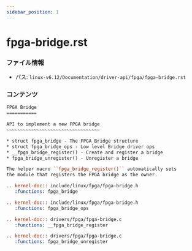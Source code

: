 ```yaml
---
sidebar_position: 1
---
```

# fpga-bridge.rst

### ファイル情報

- パス: `linux-v6.12/Documentation/driver-api/fpga/fpga-bridge.rst`

### コンテンツ

```rst
FPGA Bridge
===========

API to implement a new FPGA bridge
~~~~~~~~~~~~~~~~~~~~~~~~~~~~~~~~~~

* struct fpga_bridge - The FPGA Bridge structure
* struct fpga_bridge_ops - Low level Bridge driver ops
* __fpga_bridge_register() - Create and register a bridge
* fpga_bridge_unregister() - Unregister a bridge

The helper macro ``fpga_bridge_register()`` automatically sets
the module that registers the FPGA bridge as the owner.

.. kernel-doc:: include/linux/fpga/fpga-bridge.h
   :functions: fpga_bridge

.. kernel-doc:: include/linux/fpga/fpga-bridge.h
   :functions: fpga_bridge_ops

.. kernel-doc:: drivers/fpga/fpga-bridge.c
   :functions: __fpga_bridge_register

.. kernel-doc:: drivers/fpga/fpga-bridge.c
   :functions: fpga_bridge_unregister

```
